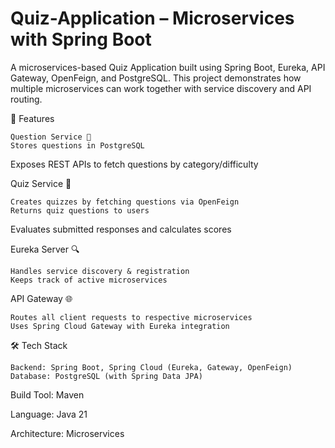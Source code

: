 # Quiz-Application – Microservices with Spring Boot

A microservices-based Quiz Application built using Spring Boot, Eureka, API Gateway, OpenFeign, and PostgreSQL.
This project demonstrates how multiple microservices can work together with service discovery and API routing.

📌 Features

    Question Service 📝
    Stores questions in PostgreSQL

Exposes REST APIs to fetch questions by category/difficulty

Quiz Service 🎲

    Creates quizzes by fetching questions via OpenFeign
    Returns quiz questions to users

Evaluates submitted responses and calculates scores

Eureka Server 🔍

    Handles service discovery & registration
    Keeps track of active microservices

API Gateway 🌐

    Routes all client requests to respective microservices
    Uses Spring Cloud Gateway with Eureka integration

🛠 Tech Stack

    Backend: Spring Boot, Spring Cloud (Eureka, Gateway, OpenFeign)
    Database: PostgreSQL (with Spring Data JPA)

Build Tool: Maven

Language: Java 21

Architecture: Microservices
